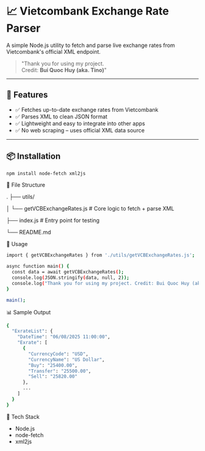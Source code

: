 # 📈 Vietcombank Exchange Rate Parser

A simple Node.js utility to fetch and parse live exchange rates from Vietcombank's official XML endpoint.

> "Thank you for using my project.  
> Credit: **Bui Quoc Huy (aka. Tino)**"

---

## 🚀 Features

- ✅ Fetches up-to-date exchange rates from Vietcombank  
- ✅ Parses XML to clean JSON format  
- ✅ Lightweight and easy to integrate into other apps  
- ✅ No web scraping – uses official XML data source  

---

## 📦 Installation

```bash
npm install node-fetch xml2js
```

📁 File Structure

.
├── utils/

│   └── getVCBExchangeRates.js   # Core logic to fetch + parse XML

├── index.js                     # Entry point for testing

└── README.md


🧠 Usage
```bash
import { getVCBExchangeRates } from './utils/getVCBExchangeRates.js';

async function main() {
  const data = await getVCBExchangeRates();
  console.log(JSON.stringify(data, null, 2));
  console.log("Thank you for using my project. Credit: Bui Quoc Huy (aka. Tino)");
}

main();
```

📊 Sample Output
```bash
{
  "ExrateList": {
    "DateTime": "06/08/2025 11:00:00",
    "Exrate": [
      {
        "CurrencyCode": "USD",
        "CurrencyName": "US Dollar",
        "Buy": "25400.00",
        "Transfer": "25500.00",
        "Sell": "25820.00"
      },
      ...
    ]
  }
}
```

🧰 Tech Stack
- Node.js
- node-fetch
- xml2js
